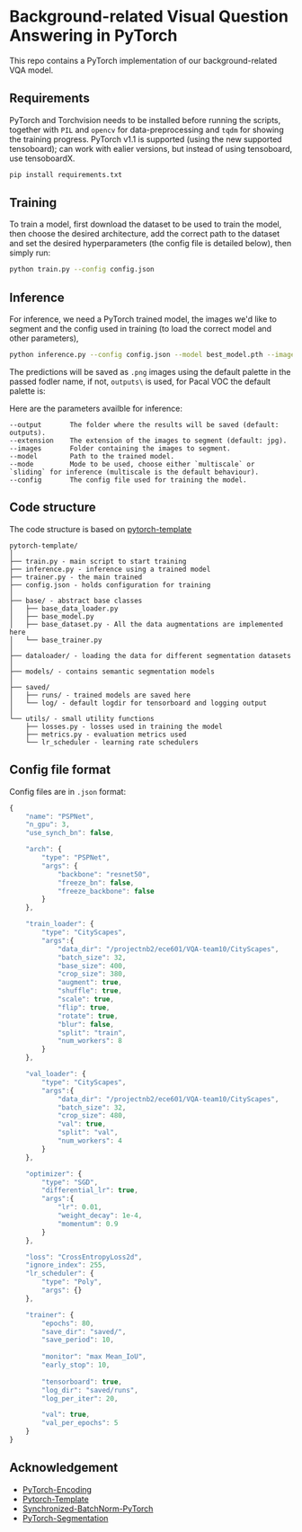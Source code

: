 # Background-related Visual Question Answering in PyTorch
This repo contains a PyTorch implementation of our background-related VQA model.

## Requirements
PyTorch and Torchvision needs to be installed before running the scripts, together with `PIL` and `opencv` for data-preprocessing and `tqdm` for showing the training progress. PyTorch v1.1 is supported (using the new supported tensoboard); can work with ealier versions, but instead of using tensoboard, use tensoboardX.

```bash
pip install requirements.txt
```

## Training
To train a model, first download the dataset to be used to train the model, then choose the desired architecture, add the correct path to the dataset and set the desired hyperparameters (the config file is detailed below), then simply run:

```bash
python train.py --config config.json
```


## Inference

For inference, we need a PyTorch trained model, the images we'd like to segment and the config used in training (to load the correct model and other parameters), 

```bash
python inference.py --config config.json --model best_model.pth --images images_folder
```

The predictions will be saved as `.png` images using the default palette in the passed fodler name, if not, `outputs\` is used, for Pacal VOC the default palette is:


Here are the parameters availble for inference:
```
--output       The folder where the results will be saved (default: outputs).
--extension    The extension of the images to segment (default: jpg).
--images       Folder containing the images to segment.
--model        Path to the trained model.
--mode         Mode to be used, choose either `multiscale` or `sliding` for inference (multiscale is the default behaviour).
--config       The config file used for training the model.
```




## Code structure
The code structure is based on [pytorch-template](https://github.com/victoresque/pytorch-template/blob/master/README.md)

  ```
  pytorch-template/
  │
  ├── train.py - main script to start training
  ├── inference.py - inference using a trained model
  ├── trainer.py - the main trained
  ├── config.json - holds configuration for training
  │
  ├── base/ - abstract base classes
  │   ├── base_data_loader.py
  │   ├── base_model.py
  │   ├── base_dataset.py - All the data augmentations are implemented here
  │   └── base_trainer.py
  │
  ├── dataloader/ - loading the data for different segmentation datasets
  │
  ├── models/ - contains semantic segmentation models
  │
  ├── saved/
  │   ├── runs/ - trained models are saved here
  │   └── log/ - default logdir for tensorboard and logging output
  │  
  └── utils/ - small utility functions
      ├── losses.py - losses used in training the model
      ├── metrics.py - evaluation metrics used
      └── lr_scheduler - learning rate schedulers 
  ```

## Config file format
Config files are in `.json` format:
```javascript
{
    "name": "PSPNet",
    "n_gpu": 3,
    "use_synch_bn": false,

    "arch": {
        "type": "PSPNet",
        "args": {
            "backbone": "resnet50",
            "freeze_bn": false,
            "freeze_backbone": false
        }
    },

    "train_loader": {
        "type": "CityScapes",
        "args":{
            "data_dir": "/projectnb2/ece601/VQA-team10/CityScapes",
            "batch_size": 32,
            "base_size": 400,
            "crop_size": 380,
            "augment": true,
            "shuffle": true,
            "scale": true,
            "flip": true,
            "rotate": true,
            "blur": false,
            "split": "train",
            "num_workers": 8
        }
    },

    "val_loader": {
        "type": "CityScapes",
        "args":{
            "data_dir": "/projectnb2/ece601/VQA-team10/CityScapes",
            "batch_size": 32,
            "crop_size": 480,
            "val": true,
            "split": "val",
            "num_workers": 4
        }
    },

    "optimizer": {
        "type": "SGD",
        "differential_lr": true,
        "args":{
            "lr": 0.01,
            "weight_decay": 1e-4,
            "momentum": 0.9
        }
    },

    "loss": "CrossEntropyLoss2d",
    "ignore_index": 255,
    "lr_scheduler": {
        "type": "Poly",
        "args": {}
    },

    "trainer": {
        "epochs": 80,
        "save_dir": "saved/",
        "save_period": 10,
  
        "monitor": "max Mean_IoU",
        "early_stop": 10,
        
        "tensorboard": true,
        "log_dir": "saved/runs",
        "log_per_iter": 20,

        "val": true,
        "val_per_epochs": 5
    }
}
```



## Acknowledgement
- [PyTorch-Encoding](https://github.com/zhanghang1989/PyTorch-Encoding)
- [Pytorch-Template](https://github.com/victoresque/pytorch-template/blob/master/README.m)
- [Synchronized-BatchNorm-PyTorch](https://github.com/vacancy/Synchronized-BatchNorm-PyTorch)
- [PyTorch-Segmentation](https://github.com/yassouali/pytorch_segmentation)
